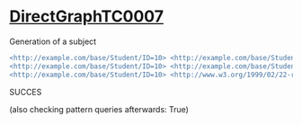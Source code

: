 
# [DirectGraphTC0007](https://www.w3.org/TR/rdb2rdf-test-cases/#DirectGraphTC0007)
Generation of a subject

```diff
<http://example.com/base/Student/ID=10> <http://example.com/base/Student#ID> "10"^^<http://www.w3.org/2001/XMLSchema#integer> .
<http://example.com/base/Student/ID=10> <http://example.com/base/Student#Name> "Venus" .
<http://example.com/base/Student/ID=10> <http://www.w3.org/1999/02/22-rdf-syntax-ns#type> <http://example.com/base/Student> .
```

SUCCES

(also checking pattern queries afterwards: True)
